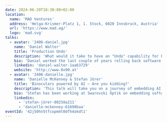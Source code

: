 ```yaml
---
date: 2024-06-20T18:30:00+02:00
location:
  name: 'MAD Ventures'
  address: 'Helga-Krismer-Platz 1, 1. Stock, 6020 Innsbruck, Austria'
  url: 'https://www.mad.ag/'
  logo: 'mad.svg'
talks:
  - avatar: '2406-daniel.jpg'
    name: 'Daniel Walter'
    title: 'Production Undo'
    description: 'What would it take to have an "Undo" capability for Production? In this talk we explore how we can achieve this simple concept, and what it would mean for how we write and think about software development and deployment.'
    bio: 'Daniel worked the last couple of years rolling back software at Google. While he left SRE behind him, he still occasionally rants about the state of software release processes.'
    linkedin: 'daniel-walter-1aa63729'
    website: 'http://www.0x90.at'
  - avatar: '2406-danielle.jpg'
    name: 'Danielle McKenney & Stefan Jörer'
    title: 'Binoculars powered by AI – Are you kidding?'
    description: 'This talk will take you on a journey of embedding AI models on the world’s first smart binocular. We look at the assumptions at the beginning of our project as well as the complexity of embedded software and the dependencies on other hardware components. We will discover the key learnings of our first prototype version and examine our current approach to meet user expectations. Besides the technical challenges when running AI models on an embedded hardware, you will get insights why in my opinion user experience plays an even more important role in AI applications than in others.'
    bio: 'Stefan has been working at Swarovski Optik on embedding software into sport optical solutions for more than six years now. Currently, his focus is on building up a highly capable in-house software development team. His background is in computer science, but starting with his research on wireless communication he has been diving deeper into embedded software; from bare metal real-time programming to running AI on dedicated hardware. He is passionate about building physical devices that are enriched with software features – such as the world’s first smart binocular.'
    linkedin:
      - 'stefan-jörer-80258a211'
      - 'danielle-mckenney-61698baa'
eventId: '42j50hn5tfcopm4t0dfh4okdt1'
---
```

